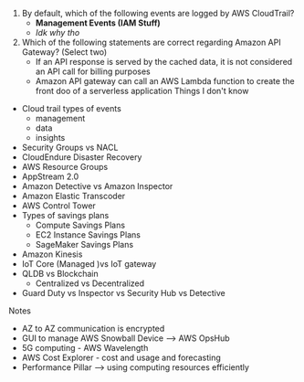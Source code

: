 1. By default, which of the following events are logged by AWS CloudTrail?
	- **Management Events (IAM Stuff)**
	- *Idk why tho*
45. Which of the following statements are correct regarding Amazon API Gateway? (Select two)
	- If an API response is served by the cached data, it is not considered an API call for billing purposes
	- Amazon API gateway can call an AWS Lambda function to create the front doo of a serverless application
Things I don't know
- Cloud trail types of events
	- management
	- data
	- insights
- Security Groups vs NACL
- CloudEndure Disaster Recovery
- AWS Resource Groups
- AppStream 2.0
- Amazon Detective vs Amazon Inspector
- Amazon Elastic Transcoder
- AWS Control Tower
- Types of savings plans
	- Compute Savings Plans
	- EC2 Instance Savings Plans
	- SageMaker Savings Plans
- Amazon Kinesis
- IoT Core (Managed )vs IoT gateway
- QLDB vs Blockchain
	- Centralized vs Decentralized
- Guard Duty vs Inspector vs Security Hub vs Detective

Notes
- AZ to AZ communication is encrypted
- GUI to manage AWS Snowball Device --> AWS OpsHub
- 5G computing - AWS Wavelength
- AWS Cost Explorer - cost and usage and forecasting
- Performance Pillar --> using computing resources efficiently